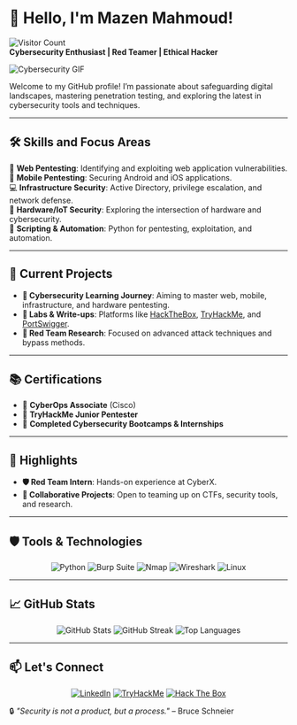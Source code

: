 # 👋 Hello, I'm Mazen Mahmoud!  
![Visitor Count](https://komarev.com/ghpvc/?username=mazenmahmoudadly&color=blue&style=flat-square)  
**Cybersecurity Enthusiast | Red Teamer | Ethical Hacker**  

![Cybersecurity GIF](https://media2.giphy.com/media/v1.Y2lkPTc5MGI3NjExcW0wdXlieWd6MWsxMHh5ZGp3cTh5NG5tcjJ5b2pzYmllc3FybHgxOCZlcD12MV9pbnRlcm5hbF9naWZfYnlfaWQmY3Q9Zw/GuRuLWOGo0CI/giphy.gif)  

Welcome to my GitHub profile! I’m passionate about safeguarding digital landscapes, mastering penetration testing, and exploring the latest in cybersecurity tools and techniques.  

---

## 🛠️ Skills and Focus Areas  
🎯 **Web Pentesting**: Identifying and exploiting web application vulnerabilities.  
📱 **Mobile Pentesting**: Securing Android and iOS applications.  
💻 **Infrastructure Security**: Active Directory, privilege escalation, and network defense.  
🔌 **Hardware/IoT Security**: Exploring the intersection of hardware and cybersecurity.  
🐍 **Scripting & Automation**: Python for pentesting, exploitation, and automation.  

---

## 🚀 Current Projects  
- **🔐 Cybersecurity Learning Journey**: Aiming to master web, mobile, infrastructure, and hardware pentesting.  
- **🧪 Labs & Write-ups**: Platforms like [HackTheBox](https://www.hackthebox.com), [TryHackMe](https://tryhackme.com), and [PortSwigger](https://portswigger.net).  
- **🎯 Red Team Research**: Focused on advanced attack techniques and bypass methods.  

---

## 📚 Certifications  
- 🏅 **CyberOps Associate** (Cisco)  
- 🏅 **TryHackMe Junior Pentester**  
- 🏅 **Completed Cybersecurity Bootcamps & Internships**  

---

## 🌟 Highlights  
- **🛡️ Red Team Intern**: Hands-on experience at CyberX.  
- **🤝 Collaborative Projects**: Open to teaming up on CTFs, security tools, and research.  

---

## 🛡️ Tools & Technologies  
<div align="center">  
  <img src="https://img.shields.io/badge/Python-3776AB?style=for-the-badge&logo=python&logoColor=white" alt="Python" />  
  <img src="https://img.shields.io/badge/Burp_Suite-FF7300?style=for-the-badge&logo=burpsuite&logoColor=white" alt="Burp Suite" />  
  <img src="https://img.shields.io/badge/Nmap-4682B4?style=for-the-badge&logo=nmap&logoColor=white" alt="Nmap" />  
  <img src="https://img.shields.io/badge/Wireshark-1679A7?style=for-the-badge&logo=wireshark&logoColor=white" alt="Wireshark" />  
  <img src="https://img.shields.io/badge/Linux-FCC624?style=for-the-badge&logo=linux&logoColor=black" alt="Linux" />  
</div>  

---

## 📈 GitHub Stats  
<div align="center">  
  <img src="https://github-readme-stats.vercel.app/api?username=mazenmahmoudadly&show_icons=true&theme=radical" alt="GitHub Stats" />  
  <img src="https://github-readme-streak-stats.herokuapp.com/?user=mazenmahmoudadly&theme=radical" alt="GitHub Streak" />  
  <img src="https://github-readme-stats.vercel.app/api/top-langs/?username=mazenmahmoudadlye&layout=compact&theme=radical" alt="Top Languages" />  
</div>  

---

## 📫 Let's Connect  
<div align="center">  
  <a href="https://www.linkedin.com/in/mazen-el-ganainy/"><img src="https://img.shields.io/badge/LinkedIn-0077B5?style=for-the-badge&logo=linkedin&logoColor=white" alt="LinkedIn" /></a>  
  <a href="https://tryhackme.com/r/p/maazenmahmoud"><img src="https://img.shields.io/badge/TryHackMe-212C42?style=for-the-badge&logo=tryhackme&logoColor=white" alt="TryHackMe" /></a>  
  <a href="https://app.hackthebox.com/users/1439595"><img src="https://img.shields.io/badge/Hack_The_Box-9FEF00?style=for-the-badge&logo=hackthebox&logoColor=black" alt="Hack The Box" /></a>  
</div>  



🔒 *"Security is not a product, but a process."* – Bruce Schneier  

